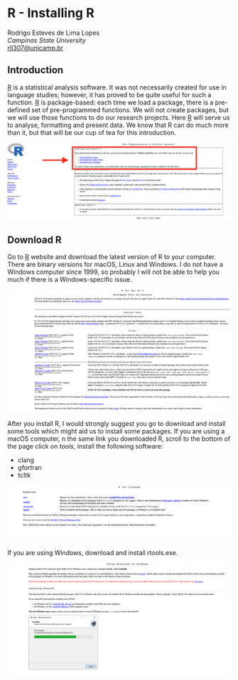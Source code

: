 # R - Installing R

Rodrigo Esteves de Lima Lopes\
*Campinas State University*\
[rll307\@unicamp.br](mailto:rll307@unicamp.br)

## Introduction

[R](https://www.r-project.org/) is a statistical analysis software. It was not necessarily created for use in language studies; however, it has proved to be quite useful for such a function. [R](https://www.r-project.org/) is package-based: each time we load a package, there is a pre-defined set of pre-programmed functions. We will not create packages, but we will use those functions to do our research projects. Here [R](https://www.r-project.org/) will serve us to analyse, formatting and present data. We know that R can do much more than it, but that will be our cup of tea for this introduction.

![Choosing platform on CRAN website](./images/cran01.png)

## Download R

Go to [R](https://www.r-project.org/) website and download the latest version of R to your computer. There are binary versions for macOS, Linux and Windows. I do not have a Windows computer since 1999, so probably I will not be able to help you much if there is a Windows-specific issue.

![Downloading R tools - Macintosh](./images/mac.png)

After you install R, I would strongly suggest you go to download and install some tools which might aid us to install some packages. If you are using a macOS computer, n the same link you downloaded R, scroll to the bottom of the page click on *tools*, install the following software:

-   clang
-   gfortran
-   tcltk

![Downloading Rtools - Windows -1](./images/rtools0.png)

If you are using Windows, download and install rtools.exe.

![Downloading Rtools - Windows- 2](./images/rtools.png)

